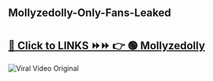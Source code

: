
 ## Mollyzedolly-Only-Fans-Leaked

# <h2><a href="https://clipsfans.com/Mollyzedolly&ref=git">🔗 Click to LINKS ⏩⏩ 👉 🟢 Mollyzedolly </a></h2>

<a href="https://clipsfans.com/Mollyzedolly&ref=git" rel="nofollow" data-target="animated-image.originalLink"><img src="https://i.ibb.co.com/xMMVF88/686577567.gif" alt="Viral Video Original" style="max-width: 100%; display: inline-block;" data-target="animated-image.originalImage"></a>
